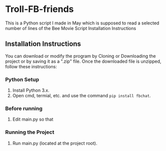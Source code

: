 # Troll-FB-friends
This is a Python script I made in May which is supposed to read a selected number of lines of the Bee Movie Script
Installation Instructions
## Installation Instructions
You can download or modify the program by Cloning or Downloading the project or by saving it as a ".zip" file.
Once the downloaded file is unzipped, follow these instructions:

### Python Setup
1. Install Python 3.x.
2. Open cmd, termial, etc. and use the command `pip install fbchat`.

### Before running
1. Edit main.py so that 

### Running the Project
1. Run main.py (located at the project root).
